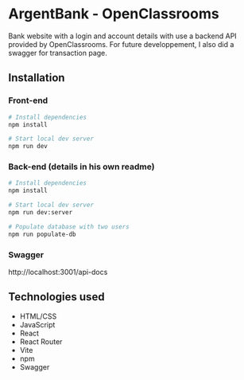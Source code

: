 # ArgentBank - OpenClassrooms
Bank website with a login and account details with use a backend API provided by OpenClassrooms. For future developpement, I also did a swagger for transaction page.

## Installation
### Front-end
```bash
# Install dependencies
npm install

# Start local dev server
npm run dev
```
### Back-end (details in his own readme)
```bash
# Install dependencies
npm install

# Start local dev server
npm run dev:server

# Populate database with two users
npm run populate-db
```
### Swagger
http://localhost:3001/api-docs

## Technologies used
- HTML/CSS
- JavaScript
- React
- React Router
- Vite
- npm
- Swagger
